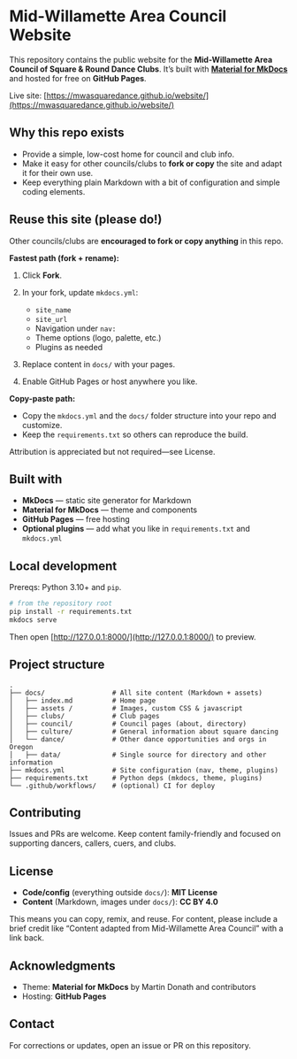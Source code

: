 # Mid-Willamette Area Council Website

This repository contains the public website for the **Mid-Willamette Area Council of Square & Round Dance Clubs**. It’s built with **[Material for MkDocs](https://squidfunk.github.io/mkdocs-material/)** and hosted for free on **GitHub Pages**.

Live site: [https://mwasquaredance.github.io/website/](https://mwasquaredance.github.io/website/)

## Why this repo exists

* Provide a simple, low-cost home for council and club info.
* Make it easy for other councils/clubs to **fork or copy** the site and adapt it for their own use.
* Keep everything plain Markdown with a bit of configuration and simple coding elements.

## Reuse this site (please do!)

Other councils/clubs are **encouraged to fork or copy anything** in this repo.

**Fastest path (fork + rename):**

1. Click **Fork**.
2. In your fork, update `mkdocs.yml`:

   * `site_name`
   * `site_url`
   * Navigation under `nav:`
   * Theme options (logo, palette, etc.)
   * Plugins as needed
3. Replace content in `docs/` with your pages.
4. Enable GitHub Pages or host anywhere you like.

**Copy-paste path:**

* Copy the `mkdocs.yml` and the `docs/` folder structure into your repo and customize.
* Keep the `requirements.txt` so others can reproduce the build.

Attribution is appreciated but not required—see License.

## Built with

* **MkDocs** — static site generator for Markdown
* **Material for MkDocs** — theme and components
* **GitHub Pages** — free hosting
* **Optional plugins** — add what you like in `requirements.txt` and `mkdocs.yml`

## Local development

Prereqs: Python 3.10+ and `pip`.

```bash
# from the repository root
pip install -r requirements.txt
mkdocs serve
```

Then open [http://127.0.0.1:8000/](http://127.0.0.1:8000/) to preview.

## Project structure

```
.
├── docs/                 # All site content (Markdown + assets)
│   ├── index.md          # Home page
│   ├── assets /          # Images, custom CSS & javascript
│   ├── clubs/            # Club pages
│   ├── council/          # Council pages (about, directory)
│   ├── culture/          # General information about square dancing
│   └── dance/            # Other dance opportunities and orgs in Oregon
│   ├── data/             # Single source for directory and other information
├── mkdocs.yml            # Site configuration (nav, theme, plugins)
├── requirements.txt      # Python deps (mkdocs, theme, plugins)
└── .github/workflows/    # (optional) CI for deploy
```

## Contributing

Issues and PRs are welcome. Keep content family-friendly and focused on supporting dancers, callers, cuers, and clubs.

## License

* **Code/config** (everything outside `docs/`): **MIT License**
* **Content** (Markdown, images under `docs/`): **CC BY 4.0**

This means you can copy, remix, and reuse. For content, please include a brief credit like “Content adapted from Mid-Willamette Area Council” with a link back.

## Acknowledgments

* Theme: **Material for MkDocs** by Martin Donath and contributors
* Hosting: **GitHub Pages**

## Contact

For corrections or updates, open an issue or PR on this repository.
